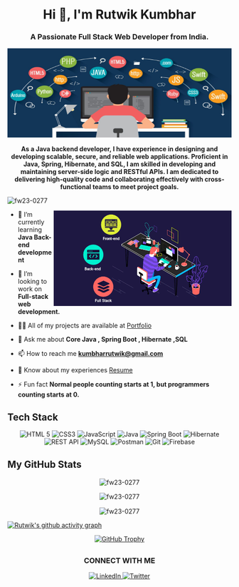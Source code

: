 
<h1 align="center">Hi 👋, I'm Rutwik Kumbhar</h1>
<h3 align="center">A Passionate Full Stack Web Developer from India.</h3>

<img src="https://github.com/fw23-0277/fw23-0277/blob/main/bg-github.jpg" alt="Alt text" width=100% height=200/>

<p align=center><b>As a Java backend developer, I have experience in designing and developing scalable, secure, and reliable web applications. Proficient in Java, Spring, Hibernate, and SQL, I am skilled in developing and maintaining server-side logic and RESTful APIs. I am dedicated to delivering high-quality code and collaborating effectively with cross-functional teams to meet project goals.</b></p>
 
 <img src="https://komarev.com/ghpvc/?username=fw23-0277&label=Profile%20views&color=0e75b6&style=flat" alt="fw23-0277" /> 

<p align="center"> <img src="https://github.com/fw23-0277/fw23-0277/blob/main/full-stack-development.gif" alt="Image description" width="400" align="right"> </p>



- 🌱 I’m currently learning **Java Back-end development**

- 👯 I’m looking to work on **Full-stack web development.**

- 👨‍💻 All of my projects are available at [Portfolio](https://fw23-0277.github.io/)

- 💬 Ask me about **Core Java , Spring Boot , Hibernate ,SQL**

- 📫 How to reach me **kumbharrutwik@gmail.com**

- 📄 Know about my experiences [Resume](https://drive.google.com/file/d/1ey4BaXOOfDvxYB1cuNMXCllxA59iiSpN/view?usp=share_link)

- ⚡ Fun fact **Normal people counting starts at 1, but programmers counting starts at 0.**











## Tech Stack
<div align="center">
<img src="https://img.shields.io/badge/HTML%205-informational?style=for-the-badge&logo=html5&logoColor=white&color=E34F26" alt="HTML 5" height="30" width="120" />
<img src="https://img.shields.io/badge/CSS3-informational?style=for-the-badge&logo=css3&logoColor=white&color=1572B6" alt="CSS3" height="30" width="100" />
<img src="https://img.shields.io/badge/JavaScript-informational?style=for-the-badge&logo=javascript&logoColor=white&color=F7DF1E" alt="JavaScript" height="30" width="120" />
<img src="https://img.shields.io/badge/Java-informational?style=for-the-badge&logo=java&logoColor=white&color=ED8B00" alt="Java" height="30" width="100" />
<img src="https://img.shields.io/badge/Spring%20Boot-informational?style=for-the-badge&logo=spring&logoColor=white&color=6DB33F" alt="Spring Boot" height="30" width="160" />
<img src="https://img.shields.io/badge/Hibernate-informational?style=for-the-badge&logo=hibernate&logoColor=white&color=A42E2B" alt="Hibernate" height="30" width="120" />
<img src="https://img.shields.io/badge/REST%20API-informational?style=for-the-badge&logo=rest&logoColor=white&color=6DB33F" alt="REST API" height="30" width="120" />
<img src="https://img.shields.io/badge/MySQL-informational?style=for-the-badge&logo=mysql&logoColor=white&color=4479A1" alt="MySQL" height="30" width="100" />
<img src="https://img.shields.io/badge/Postman-informational?style=for-the-badge&logo=postman&logoColor=white&color=FF6C37" alt="Postman" height="30" width="120" />
<img src="https://img.shields.io/badge/Git-informational?style=for-the-badge&logo=git&logoColor=white&color=F05032" alt="Git" height="30" width="80" />
<img src="https://img.shields.io/badge/Firebase-informational?style=for-the-badge&logo=firebase&logoColor=white&color=FFCA28" alt="Firebase" height="30" width="120" />
 </div>
 


<!-- ## Tech Stack

![HTML 5](https://img.shields.io/badge/HTML%205-informational?style=for-the-badge&logo=html5&logoColor=white&color=E34F26)
![CSS3](https://img.shields.io/badge/CSS3-informational?style=for-the-badge&logo=css3&logoColor=white&color=1572B6)
![JavaScript](https://img.shields.io/badge/JavaScript-informational?style=for-the-badge&logo=javascript&logoColor=white&color=F7DF1E)
![Java](https://img.shields.io/badge/Java-informational?style=for-the-badge&logo=java&logoColor=white&color=ED8B00)
![Spring Boot](https://img.shields.io/badge/Spring%20Boot-informational?style=for-the-badge&logo=spring&logoColor=white&color=6DB33F)
![Hibernate](https://img.shields.io/badge/Hibernate-informational?style=for-the-badge&logo=hibernate&logoColor=white&color=A42E2B)
![REST API](https://img.shields.io/badge/REST%20API-informational?style=for-the-badge&logo=rest&logoColor=white&color=6DB33F)
![MySQL](https://img.shields.io/badge/MySQL-informational?style=for-the-badge&logo=mysql&logoColor=white&color=4479A1)
![Postman](https://img.shields.io/badge/Postman-informational?style=for-the-badge&logo=postman&logoColor=white&color=FF6C37)
![Git](https://img.shields.io/badge/Git-informational?style=for-the-badge&logo=git&logoColor=white&color=F05032)
![Firebase](https://img.shields.io/badge/Firebase-informational?style=for-the-badge&logo=firebase&logoColor=white&color=FFCA28) 
 -->

<!-- Dark Mode  -->

## My GitHub Stats
<p align="center"><img align="center" src="https://github-readme-stats.vercel.app/api/top-langs?username=fw23-0277&show_icons=true&locale=en&layout=compact&theme=dark" alt="fw23-0277" /></p>

<p align=center>
    <img align="center" src="https://github-readme-stats.vercel.app/api?username=fw23-0277&show_icons=true&locale=en&theme=dark" alt="fw23-0277" />
</p>
<p align=center>
 <img align="center" src="https://github-readme-streak-stats.herokuapp.com/?user=fw23-0277&theme=dark" alt="fw23-0277" />
</p>

[![Rutwik's github activity graph](https://github-readme-activity-graph.cyclic.app/graph?username=fw23-0277&bg_color=110e0f&color=1ee3e6&line=28e63f&point=e13214&area=true&hide_border=true)](https://github.com/ashutosh00710/github-readme-activity-graph)


<div align="center">
  <a href="https://github.com/ryo-ma/github-profile-trophy">
    <img src="https://github-profile-trophy.vercel.app/?username=fw23-0277&theme=darkhub&margin-w=15" alt="GitHub Trophy" />
  </a>
</div>



## <h3 align="Center">CONNECT WITH ME</h3>
<p align="left">
<div align=center>
    <a href="https://www.linkedin.com/in/rutwik-kumbhar/" target="_blank">
        <img src="https://img.icons8.com/color/48/000000/linkedin.png" alt="LinkedIn" height="30" width="30">
    </a>
    <a href="https://twitter.com/RutwikKumbhar" target="_blank">
        <img src="https://img.icons8.com/color/48/000000/twitter.png" alt="Twitter" height="30" width="30">
    </a>
</div>

